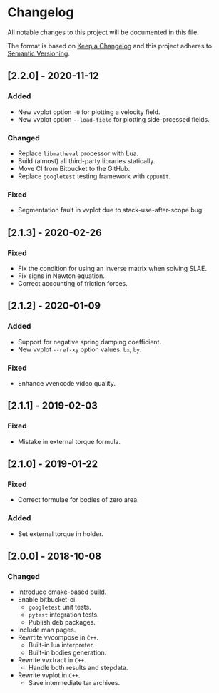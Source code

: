# Changelog
All notable changes to this project will be documented in this file.

The format is based on [Keep a Changelog](http://keepachangelog.com/en/1.0.0/)
and this project adheres to [Semantic Versioning](http://semver.org/spec/v2.0.0.html).

## [2.2.0] - 2020-11-12

### Added

- New vvplot option `-U` for plotting a velocity field.
- New vvplot option `--load-field` for plotting side-prcessed fields.

### Changed

- Replace `libmatheval` processor with Lua.
- Build (almost) all third-party libraries statically.
- Move CI from Bitbucket to the GitHub.
- Replace `googletest` testing framework with `cppunit`.

### Fixed

- Segmentation fault in vvplot due to stack-use-after-scope bug.

## [2.1.3] - 2020-02-26

### Fixed

- Fix the condition for using an inverse matrix when solving SLAE.
- Fix signs in Newton equation.
- Correct accounting of friction forces.

## [2.1.2] - 2020-01-09

### Added

- Support for negative spring damping coefficient.
- New vvplot `--ref-xy` option values: `bx`, `by`.

### Fixed

- Enhance vvencode video quality.

## [2.1.1] - 2019-02-03

### Fixed

- Mistake in external torque formula.

## [2.1.0] - 2019-01-22

### Fixed

- Correct formulae for bodies of zero area.

### Added

- Set external torque in holder.

## [2.0.0] - 2018-10-08

### Changed

- Introduce cmake-based build.
- Enable bitbucket-ci.
  - `googletest` unit tests.
  - `pytest` integration tests.
  - Publish deb packages.
- Include man pages.
- Rewrtite vvcompose in `C++`.
  - Built-in lua interpreter.
  - Built-in bodies generation.
- Rewrite vvxtract in `C++`.
  - Handle both results and stepdata.
- Rewrite vvplot in `C++`.
  - Save intermediate tar archives.
